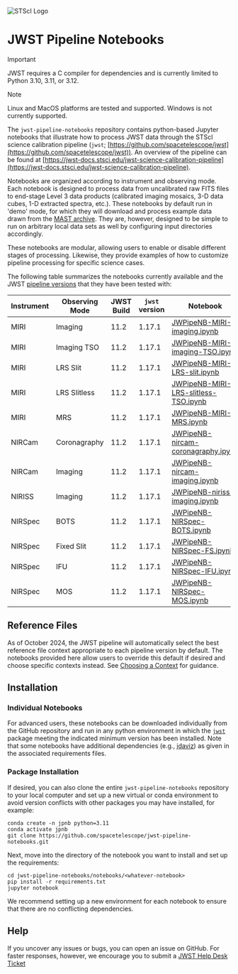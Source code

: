 ![STScI Logo](_static/stsci_header.png)

# JWST Pipeline Notebooks

> [!IMPORTANT]
> JWST requires a C compiler for dependencies and is currently limited to Python 3.10, 3.11, or 3.12.

> [!NOTE]
> Linux and MacOS platforms are tested and supported.  Windows is not currently supported.

The ``jwst-pipeline-notebooks`` repository contains python-based Jupyter notebooks that illustrate how to process JWST data through the STScI science calibration pipeline (``jwst``;  [https://github.com/spacetelescope/jwst](https://github.com/spacetelescope/jwst)).  An overview of the pipeline can be found at [https://jwst-docs.stsci.edu/jwst-science-calibration-pipeline](https://jwst-docs.stsci.edu/jwst-science-calibration-pipeline).

Notebooks are organized according to instrument and observing mode.  Each notebook is designed to process data from uncalibrated raw FITS files to end-stage Level 3 data products (calibrated imaging mosaics, 3-D data cubes, 1-D extracted spectra, etc.).  These notebooks by default run in 'demo' mode, for which they will download and process example data drawn from the [MAST archive](https://archive.stsci.edu/).  They are, however, designed to be simple to run on arbitrary local data sets as well by configuring input directories accordingly.

These notebooks are modular, allowing users to enable or disable different stages of processing.  Likewise, they provide examples of how to customize pipeline processing for specific science cases.

The following table summarizes the notebooks currently available and the JWST [pipeline versions](https://jwst-docs.stsci.edu/jwst-science-calibration-pipeline/jwst-operations-pipeline-build-information) that they have been tested with:

| Instrument | Observing Mode | JWST Build | ``jwst`` version | Notebook                                         |
|------------|----------------|------------|--------------------------|-----------------------------------------------|
| MIRI       | Imaging        | 11.2       | 1.17.1 | [JWPipeNB-MIRI-imaging.ipynb](https://github.com/spacetelescope/jwst-pipeline-notebooks/blob/main/notebooks/MIRI/Imaging/JWPipeNB-MIRI-imaging.ipynb) |
| MIRI       | Imaging TSO    | 11.2       | 1.17.1 | [JWPipeNB-MIRI-imaging-TSO.ipynb](https://github.com/spacetelescope/jwst-pipeline-notebooks/blob/main/notebooks/MIRI/Imaging-TSO/JWPipeNB-MIRI-imaging-TSO.ipynb)  |
| MIRI       | LRS Slit       | 11.2       | 1.17.1 | [JWPipeNB-MIRI-LRS-slit.ipynb](https://github.com/spacetelescope/jwst-pipeline-notebooks/blob/main/notebooks/MIRI/LRS-slit/JWPipeNB-MIRI-LRS-slit.ipynb)  |
| MIRI       | LRS Slitless   | 11.2       | 1.17.1 | [JWPipeNB-MIRI-LRS-slitless-TSO.ipynb](https://github.com/spacetelescope/jwst-pipeline-notebooks/blob/main/notebooks/MIRI/LRS-slitless-TSO/JWPipeNB-MIRI-LRS-slitless-TSO.ipynb)  |
| MIRI       | MRS            | 11.2       | 1.17.1 | [JWPipeNB-MIRI-MRS.ipynb](https://github.com/spacetelescope/jwst-pipeline-notebooks/blob/main/notebooks/MIRI/MRS/JWPipeNB-MIRI-MRS.ipynb)  |
| NIRCam     | Coronagraphy   | 11.2       | 1.17.1 | [JWPipeNB-nircam-coronagraphy.ipynb](https://github.com/spacetelescope/jwst-pipeline-notebooks/blob/main/notebooks/NIRCAM/Coronagraphy/JWPipeNB-nircam-coronagraphy.ipynb)  |
| NIRCam     | Imaging        | 11.2       | 1.17.1 | [JWPipeNB-nircam-imaging.ipynb](https://github.com/spacetelescope/jwst-pipeline-notebooks/blob/main/notebooks/NIRCAM/Imaging/JWPipeNB-nircam-imaging.ipynb)  |
| NIRISS     | Imaging        | 11.2       | 1.17.1 | [JWPipeNB-niriss-imaging.ipynb](https://github.com/spacetelescope/jwst-pipeline-notebooks/blob/main/notebooks/NIRISS/Imaging/JWPipeNB-niriss-imaging.ipynb)  |
| NIRSpec    | BOTS           | 11.2       | 1.17.1 | [JWPipeNB-NIRSpec-BOTS.ipynb](https://github.com/spacetelescope/jwst-pipeline-notebooks/blob/main/notebooks/NIRSPEC/BOTS/JWPipeNB-NIRSpec-BOTS.ipynb)  |
| NIRSpec    | Fixed Slit     | 11.2       | 1.17.1 | [JWPipeNB-NIRSpec-FS.ipynb](https://github.com/spacetelescope/jwst-pipeline-notebooks/blob/main/notebooks/NIRSPEC/FSlit/JWPipeNB-NIRSpec-FS.ipynb)  |
| NIRSpec    | IFU            | 11.2       | 1.17.1 | [JWPipeNB-NIRSpec-IFU.ipynb](https://github.com/spacetelescope/jwst-pipeline-notebooks/blob/main/notebooks/NIRSPEC/IFU/JWPipeNB-NIRSpec-IFU.ipynb)  |
| NIRSpec    | MOS            | 11.2       | 1.17.1 | [JWPipeNB-NIRSpec-MOS.ipynb](https://github.com/spacetelescope/jwst-pipeline-notebooks/blob/main/notebooks/NIRSPEC/MOS/JWPipeNB-NIRSpec-MOS.ipynb)  |

## Reference Files

As of October 2024, the JWST pipeline will automatically select the best reference file context appropriate to each pipeline version by default.  The notebooks provided here allow users to override this default if desired and choose specific contexts instead.  See [Choosing a Context](https://jwst-docs.stsci.edu/jwst-science-calibration-pipeline#JWSTScienceCalibrationPipeline-crds_contextChoosingacontext) for guidance.

## Installation

### Individual Notebooks

For advanced users, these notebooks can be downloaded individually from the GitHub repository and run in any python environment in which the [``jwst``](https://github.com/spacetelescope/jwst) package meeting the indicated minimum version has been installed.  Note that some notebooks have additional dependencies (e.g., [jdaviz](https://github.com/spacetelescope/jdaviz/)) as given in the associated requirements files.

### Package Installation

If desired, you can also clone the entire ``jwst-pipeline-notebooks`` repository to your local computer and set up a new virtual or conda environment
to avoid version conflicts with other packages you may have installed, for example:

    conda create -n jpnb python=3.11
    conda activate jpnb
    git clone https://github.com/spacetelescope/jwst-pipeline-notebooks.git

Next, move into the directory of the notebook you want to install and set up the requirements:

    cd jwst-pipeline-notebooks/notebooks/<whatever-notebook>
    pip install -r requirements.txt
    jupyter notebook

We recommend setting up a new environment for each notebook to ensure that there are no conflicting dependencies.

## Help

If you uncover any issues or bugs, you can open an issue on GitHub. For faster responses, however, we encourage you to submit a [JWST Help Desk Ticket](jwsthelp.stsci.edu)

